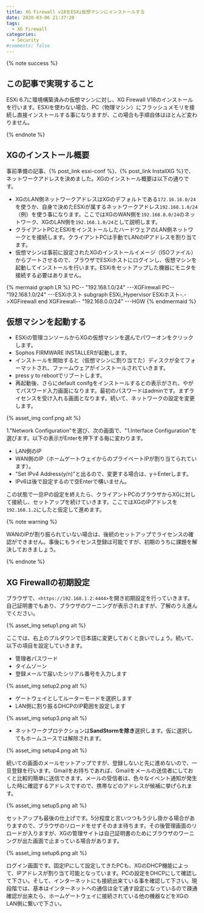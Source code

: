 ```yaml
---
title: XG Firewall v18をESXi仮想マシンにインストールする
date: 2020-03-06 21:37:20
tags:
  - XG Firewall
categories:
  - Security
#comments: false
---
```

{% note success  %}

## この記事で実現すること

ESXi 6.7に環境構築済みの仮想マシンに対し、XG Firewall V18のインストールを行います。ESXiを使わない場合、PC（物理マシン）にフラッシュメモリを接続し直接インストールする事になりますが、この場合も手順自体はほとんど変わりません。

{% endnote %}
<!-- more -->

## XGのインストール概要

事前準備の記事、{% post_link esxi-conf %}、{% post_link InstallXG %}で、ネットワークアドレスを決めました。XGのインストール概要は以下の通りです。

- XGのLAN側ネットワークアドレスはXGのデフォルトである`172.16.16.0/24`を使うか、自身で決めたESXiが属するネットワークアドレス`192.168.1.0/24`（例）を使う事になります。ここではXGのWAN側を`192.168.0.0/24`のネットワーク、XGのLAN側を`192.168.1.0/24`として説明します。
- クライアントPCとESXiをインストールしたハードウェアのLAN側ネットワークとを接続します。クライアントPCは手動でLANのIPアドレスを割り当てます。
- 仮想マシンは事前に設定されたXGのインストールイメージ（ISOファイル）からブートさせるので、ブラウザでESXiホストにログインし、仮想マシンを起動してインストールを行います。ESXiをセットアップした機器にモニタを接続する必要はありません。

{% mermaid graph LR %}
  PC-- "192.168.1.0/24" ---XGFirewall
  PC-- "192.168.1.0/24" ---ESXiホスト
  subgraph ESXi_Hypervisor
  ESXiホスト-.->XGFirewall
  end
  XGFirewall-- "192.168.0.0/24" ---HGW
 {% endmermaid %}


## 仮想マシンを起動する

- ESXiの管理コンソールからXGの仮想マシンを選んでパワーオンをクリックします。
- Sophos FIRMWARE INSTALLERが起動します。
- インストールを開始すると（仮想マシンに割り当てた）ディスクが全てフォーマットされ、ファームウェアがインストールされていきます。
- press y to rebootでリブートします。
- 再起動後、さらにdefault conifgをインストールするとの表示がされ、やがてパスワード入力画面になります。最初のパスワードはadminです。まずライセンスを受け入れる画面となります。続いて、ネットワークの設定を変更します。

{% asset_img conf.png alt %}

1."Network Configuration"を選び、次の画面で、"1.Interface Configuration"を選びます。以下の表示がEnterを押下する毎に変わります。

- LAN側のIP
- WAN側のIP（ホームゲートウェイからのプライベートIPが割り当てられています）。
- "Set IPv4 Address(y/n)"と出るので、変更する場合は、y＋Enterします。
- IPv6は後で設定するので空Enterで構いません。
  
この状態で一旦IPの設定を終えたら、クライアントPCのブラウザからXGに対して接続し、セットアップを続けていきます。ここではXGのIPアドレスを`192.168.1.2`にしたと仮定して進めます。

{% note warning %}

WANのIPが割り振られていない場合は、後続のセットアップでライセンスの確認ができません。事後にもライセンス登録は可能ですが、初期のうちに課題を解決しておきましょう。

{% endnote %}

## XG Firewallの初期設定

ブラウザで、`<https://192.168.1.2:4444>`を開き初期設定を行っていきます。自己証明書でもあり、ブラウザのワーニングが表示されますが、了解のうえ進んでください。

{% asset_img setup1.png alt %}

ここでは、右上のプルダウンで日本語に変更しておくと良いでしょう。続いて、以下の項目を設定していきます。

- 管理者パスワード
- タイムゾーン
- 登録メールで届いたシリアル番号を入力します

{% asset_img setup2.png alt %}

- ゲートウェイとしてルーターモードを選択します
- LAN側に割り振るDHCPのIP範囲を設定します

{% asset_img setup3.png alt %}

- ネットワークプロテクションは**SandStormを除き**選択します。仮に選択してもホームユースでは解除されます。
  
{% asset_img setup4.png alt %}
  
続いての画面のメールセットアップですが、登録しないと先に進めないので、一旦登録を行います。Gmailをお持ちであれば、Gmailをメールの送信者にしておくと比較的簡単に送信できます。メールの受信者は、色々なイベント通知が発生した時に確認するアドレスですので、携帯などのアドレスが候補に挙げられます。

{% asset_img setup5.png alt %}

 セットアップも最後の仕上げです。5分程度と言いつつもう少し掛かる場合がありますので、ブラウザのリロードをせずそのまま待ちます。その後管理画面のリロードが入りますが、XGの管理サイトは自己証明書のためにブラウザのワーニングが出た画面で止まっている場合があります。

{% asset_img setup6.png alt %}

 ログイン画面です。固定IPにして設定してきたPCも、XGのDHCP機能によって、IPアドレスが割り当て可能となっています。PCの設定をDHCPにして確認して下さい。そして、インターネットにも接続出来ている事を確認して下さい。現段階では、基本はインターネットへの通信は全て通す設定になっているので疎通確認が出来たら、ホームゲートウェイに接続されている他の機器などをXGのLAN側に繋いで下さい。
